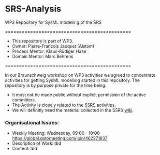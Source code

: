 SRS-Analysis
============

WP3 Repository for SysML modelling of the SRS

=============================================

* This repository is part of WP3.
* Owner: Pierre-Francois Jauquet (Alstom)
* Process Mentor: Klaus-Rüdiger Hase
* Domain Mentor: Marc Behrens

=============================================

In our Braunschweig workshop on WP3 activities we agreed to concentrate activities for getting SysML modelling started in this repository.
The repository is by purpose private for the time being.
* It must not be made public without explicit permission of the active committers.
* The Activity is closely related to the [SSRS](https://github.com/openETCS/SSRS) activities.
* We will definitly need the material collected in the SSRS [wiki](https://github.com/openETCS/SSRS/wiki).


### Organisational Issues:
* Weekly Meeting: Wednesday, 09:00 - 10:00 https://global.gotomeeting.com/join/462271837
* Description of Work: tbd
* Content: tbd
